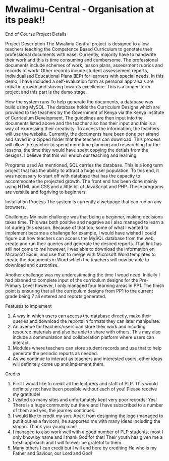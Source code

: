 # Mwalimu-Central - Organisation at its peak!!
End of Course Project Details

Project Description
The Mwalimu Central project is designed to allow teachers teaching the Competence Based Curriculum to genetate their professional documents with ease. Currently, majority have to handwrite their work and this is time consuming and cumbersome. The professional documents include schemes of work, lesson plans, assessment rubrics and records of work. Other records incude student assessement reports, Individualised Educational Plans (IEP) for learners with special needs. In this demo, I have included a self-evaluation form as personal appraisals are critial in growth and striving towards excellence. This is a longer-term project and this part is the demo stage. 

How the system runs
To help generate the documents, a database was build using MySQL. The database holds the Curriculum Designs which are provided to the teachers by the Government of Kenya via the Kenya Institute of Curriculum Development. The guidelines are then input into the documents listed above and the teacher also has their input and this is a way of expressing their creativity. To access the information, the teachers will use the website. Currently, the documents have been done per strand and saved in a zipped folder that the teachers can download. This process will allow the teacher to spend more time planning and researching for the lessons, the time they would have spent copying the detials from the designs. I believe that this will enrich our teaching and learning. 

Programs used
As mentioned, SQL carries the database. This is a long term project that has the ability to attract a huge user population. To this end, it was necessary to start off with database that has the capacity to accommodate the projected growth. The front end has been done mainly using HTML and CSS and a little bit of JavaScript and PHP. These programs are versitile and fogriving to beginners. 

Installation Process
The system is currently a webpage that can run on any browsers. 

Challenges
My main challenge was that being a beginner, making decisions takes time. This was both positive and negative as I also managed to learn a lot during this season. Because of that too, some of what I wanted to implement became a challenge for example, I would have wished I could figure out how teachers can access the MySQL database from the web, create and run their queries and generate the desired reports. That link has still not come to me however, I was able to download the information on Microsoft Excel, and use that to merge with Microsoft Word templates to create the documents in Word which the teachers will now be able to download and customise. 

Another challenge was my underestimating the time I woud need. Initially I had planned to complete input of the curriculum designs for the Pre-Primary Level however, I only managed four learning areas in PP1. The finish point is ensuring that all the curriculum designs from PP1 to the current grade being 7 all entered and reports generated. 

Features to implement
1. A way in which users can access the database directly, make their queries and download the reports in formats they can later manipulate. 
2. An avenue for teachers/users can store their work and incuding resource materials and also be able to share with others. This may also include a communiation and collaboration platform where users can interact. 
3. Modules where teachers can store student records and use that to help generate the periodic reports as needed. 
4. As we continue to interact as teachers and interested users, other ideas will definitely come up and implement them.

Credits
1. First I would like to credit all the lecturers and staff of PLP. This would definitely not have been possible without each of you! Please receive my gratitude!
2. I visited so many sites and unfortunately kept very poor records! Yes! There is a huge community out there and I have subscribed to a number of them and yes, the journey continues. 
3. I would like to credit my son. Apart from designing the logo (managed to put it out as a favicon), he supported me with many ideas including the slogan. Thank you young man!
4. I managed to also work well with a good number of PLP students, most I only know by name and I thank God for that! Their youth has given me a fresh approach and I will forever be grateful to them.
5. Many others I can credit but I will end here by crediting He who is my Father and Saviour, our Lord and God! 




